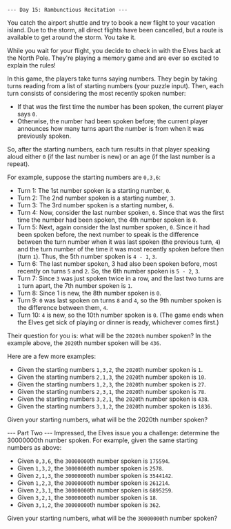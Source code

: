 `--- Day 15: Rambunctious Recitation ---`

You catch the airport shuttle and try to book a new flight to your vacation island. Due to the storm, all direct flights have been cancelled, but a route is available to get around the storm. You take it.

While you wait for your flight, you decide to check in with the Elves back at the North Pole. They're playing a memory game and are ever so excited to explain the rules!

In this game, the players take turns saying numbers. They begin by taking turns reading from a list of starting numbers (your puzzle input). Then, each turn consists of considering the most recently spoken number:

- If that was the first time the number has been spoken, the current player says `0`.
- Otherwise, the number had been spoken before; the current player announces how many turns apart the number is from when it was previously spoken.

So, after the starting numbers, each turn results in that player speaking aloud either `0` (if the last number is new) or an age (if the last number is a repeat).

For example, suppose the starting numbers are `0,3,6`:

- Turn 1: The 1st number spoken is a starting number, `0`.
- Turn 2: The 2nd number spoken is a starting number, `3`.
- Turn 3: The 3rd number spoken is a starting number, `6`.
- Turn 4: Now, consider the last number spoken, `6`. Since that was the first time the number had been spoken, the 4th number spoken is `0`.
- Turn 5: Next, again consider the last number spoken, `0`. Since it had been spoken before, the next number to speak is the difference between the turn number when it was last spoken (the previous turn, `4`) and the turn number of the time it was most recently spoken before then (turn `1`). Thus, the 5th number spoken is `4 - 1`, `3`.
- Turn 6: The last number spoken, 3 had also been spoken before, most recently on turns `5` and `2`. So, the 6th number spoken is `5 - 2`, `3`.
- Turn 7: Since `3` was just spoken twice in a row, and the last two turns are `1` turn apart, the 7th number spoken is `1`.
- Turn 8: Since 1 is new, the 8th number spoken is `0`.
- Turn 9: `0` was last spoken on turns `8` and `4`, so the 9th number spoken is the difference between them, `4`.
- Turn 10: `4` is new, so the 10th number spoken is `0`.
(The game ends when the Elves get sick of playing or dinner is ready, whichever comes first.)

Their question for you is: what will be the `2020th` number spoken? In the example above, the `2020`th number spoken will be `436`.

Here are a few more examples:

- Given the starting numbers `1,3,2`, the `2020`th number spoken is `1`.
- Given the starting numbers `2,1,3`, the `2020`th number spoken is `10`.
- Given the starting numbers `1,2,3`, the `2020`th number spoken is `27`.
- Given the starting numbers `2,3,1`, the `2020`th number spoken is `78`.
- Given the starting numbers `3,2,1`, the `2020`th number spoken is `438`.
- Given the starting numbers `3,1,2`, the `2020`th number spoken is `1836`.

Given your starting numbers, what will be the 2020th number spoken?

--- Part Two ---
Impressed, the Elves issue you a challenge: determine the 30000000th number spoken. For example, given the same starting numbers as above:

- Given `0,3,6`, the `30000000`th number spoken is `175594`.
- Given `1,3,2`, the `30000000`th number spoken is `2578`.
- Given `2,1,3`, the `30000000`th number spoken is `3544142`.
- Given `1,2,3`, the `30000000`th number spoken is `261214`.
- Given `2,3,1`, the `30000000`th number spoken is `6895259`.
- Given `3,2,1`, the `30000000`th number spoken is `18`.
- Given `3,1,2`, the `30000000`th number spoken is `362`.

Given your starting numbers, what will be the `30000000`th number spoken?